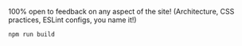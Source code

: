 
100% open to feedback on any aspect of the site! (Architecture, CSS practices, ESLint configs, you name it!)

```
npm run build
```
